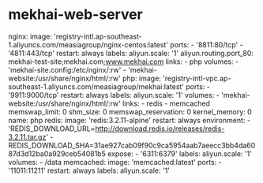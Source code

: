 # mekhai-web-server

nginx:
  image: 'registry-intl.ap-southeast-1.aliyuncs.com/measiagroup/nginx-centos:latest'
  ports:
    - '8811:80/tcp'
    - '4811:443/tcp'
  restart: always
  labels:
    aliyun.scale: '1'
    aliyun.routing.port_80: mekhai-test-site;mekhai.com;www.mekhai.com
  links:
    - php
  volumes:
    - 'mekhai-site.config:/etc/nginx/:rw'
    - 'mekhai-website:/usr/share/nginx/html/:rw'
php:
  image: 'registry-intl-vpc.ap-southeast-1.aliyuncs.com/measiagroup/mekhai:latest'
  ports:
    - '9911:9000/tcp'
  restart: always
  labels:
    aliyun.scale: '1'
  volumes:
    - 'mekhai-website:/usr/share/nginx/html/:rw'
  links:
    - redis
    - memcached
  memswap_limit: 0
  shm_size: 0
  memswap_reservation: 0
  kernel_memory: 0
  name: php
redis:
  image: 'redis:3.2.11-alpine'
  restart: always
  environment:
    - 'REDIS_DOWNLOAD_URL=http://download.redis.io/releases/redis-3.2.11.tar.gz'
    - REDIS_DOWNLOAD_SHA=31ae927cab09f90c9ca5954aab7aeecc3bb4da6087d3d12ba0a929ceb54081b5
  expose:
    - '6311:6379'
  labels:
    aliyun.scale: '1'
  volumes:
    - /data
memcached:
  image: 'memcached:latest'
  ports:
    - '11011:11211'
  restart: always
  labels:
    aliyun.scale: '1'
